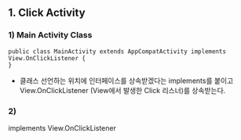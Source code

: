 ## 1. Click Activity

### 1) Main Activity Class

```
public class MainActivity extends AppCompatActivity implements View.OnClickListener {
}
```

- 클래스 선언하는 위치에 인터페이스를 상속받겠다는 implements를 붙이고  View.OnClickListener (View에서 발생한 Click 리스너)를  상속받는다.



### 2)



implements View.OnClickListener







